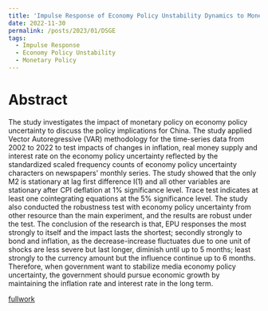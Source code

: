 ```yaml
---
title: 'Impulse Response of Economy Policy Unstability Dynamics to Monetary Policies: VAR Model Analysis'
date: 2022-11-30
permalink: /posts/2023/01/DSGE
tags:
  - Impulse Response
  - Economy Policy Unstability
  - Monetary Policy
---
```

# Abstract
The study investigates the impact of monetary policy on economy policy uncertainty to discuss the policy implications for China. The study applied Vector Autoregressive (VAR) methodology for the time-series data from 2002 to 2022 to test impacts of changes in inflation, real money supply and interest rate on the economy policy uncertainty reflected by the standardized scaled frequency counts of economy policy uncertainty characters on newspapers' monthly series. The study showed that the only M2 is stationary at lag first difference I(1) and all other variables are stationary after CPI deflation at 1\% significance level. Trace test indicates at least one cointegrating equations at the 5\% significance level. The study also conducted the robustness test with  economy policy uncertainty from other resource than the main experiment, and the results are robust under the test.
The conclusion of the research is that, EPU responses
the most strongly to itself and the impact lasts the shortest; secondly strongly
to bond and inflation, as the decrease-increase fluctuates due to one unit of shocks are less severe but last longer, diminish until up to 5 months; least strongly to the currency amount but the influence continue up to 6 months. Therefore, when government want to stabilize media economy policy uncertainty, the government should pursue economic growth by maintaining the inflation rate and interest rate in the long term.

[fullwork](https://lingyunqu.github.io/files/DSGEfinal.pdf)
